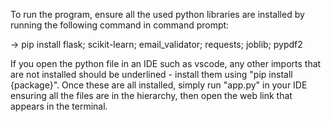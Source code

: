 To run the program, ensure all the used python libraries are installed by running the following command in command prompt:

-> pip install flask; scikit-learn; email_validator; requests; joblib; pypdf2

If you open the python file in an IDE such as vscode, any other imports that are not installed should be underlined - install them using "pip install {package}".
Once these are all installed, simply run "app.py" in your IDE ensuring all the files are in the hierarchy, then open the web link that appears in the terminal.
